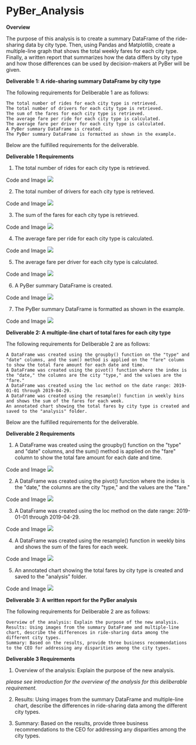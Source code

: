 # PyBer_Analysis


**Overview**

The purpose of this analysis is to create a summary DataFrame of the ride-sharing data by city type. Then, using Pandas and Matplotlib, create a multiple-line graph that shows the total weekly fares for each city type. Finally, a written report that summarizes how the data differs by city type and how those differences can be used by decision-makers at PyBer will be given.

**Deliverable 1: A ride-sharing summary DataFrame by city type**

The following requirements for Deliberable 1 are as follows:

    The total number of rides for each city type is retrieved.
    The total number of drivers for each city type is retrieved.
    The sum of the fares for each city type is retrieved.
    The average fare per ride for each city type is calculated.
    The average fare per driver for each city type is calculated.
    A PyBer summary DataFrame is created.
    The PyBer summary DataFrame is formatted as shown in the example.

Below are the fulfilled requirements for the deliverable. 

**Deliverable 1 Requirements**

1. The total number of rides for each city type is retrieved.

Code and Image
![](Resources/Photo1.png)

2. The total number of drivers for each city type is retrieved. 

Code and Image
![](Resources/Photo2.png)

3. The sum of the fares for each city type is retrieved. 

Code and Image
![](Resources/Photo3.png)

4. The average fare per ride for each city type is calculated. 

Code and Image
![](Resources/Photo4.png)

5. The average fare per driver for each city type is calculated. 

Code and Image
![](Resources/Photo5.png)

6. A PyBer summary DataFrame is created. 

Code and Image
![](Resources/Photo6.png)

7. The PyBer summary DataFrame is formatted as shown in the example.

Code and Image
![](Resources/Photo7.png)


**Deliverable 2: A multiple-line chart of total fares for each city type**

The following requirements for Deliberable 2 are as follows:

    A DataFrame was created using the groupby() function on the "type" and "date" columns, and the sum() method is applied on the "fare" column to show the total fare amount for each date and time.
    A DataFrame was created using the pivot() function where the index is the "date," the columns are the city "type," and the values are the "fare."
    A DataFrame was created using the loc method on the date range: 2019-01-01 through 2019-04-29.
    A DataFrame was created using the resample() function in weekly bins and shows the sum of the fares for each week.
    An annotated chart showing the total fares by city type is created and saved to the "analysis" folder.

Below are the fulfilled requirements for the deliverable. 

**Deliverable 2 Requirements**

1. A DataFrame was created using the groupby() function on the "type" and "date" columns, and the sum() method is applied on the "fare" column to show the total fare amount for each date and time. 

Code and Image
![](Resources/Photo1_1.png)

2. A DataFrame was created using the pivot() function where the index is the "date," the columns are the city "type," and the values are the "fare." 

Code and Image
![](Resources/Photo2_1.png)

3. A DataFrame was created using the loc method on the date range: 2019-01-01 through 2019-04-29. 

Code and Image
![](Resources/Photo3_1.png)

4. A DataFrame was created using the resample() function in weekly bins and shows the sum of the fares for each week. 

Code and Image
![](Resources/Photo4_1.png)

5. An annotated chart showing the total fares by city type is created and saved to the "analysis" folder. 

Code and Image
![](Resources/Photo5_1.png)

**Deliverable 3: A written report for the PyBer analysis**

The following requirements for Deliberable 2 are as follows:

    Overview of the analysis: Explain the purpose of the new analysis.
    Results: Using images from the summary DataFrame and multiple-line chart, describe the differences in ride-sharing data among the different city types.
    Summary: Based on the results, provide three business recommendations to the CEO for addressing any disparities among the city types.

**Deliverable 3 Requirements**

1. Overview of the analysis: Explain the purpose of the new analysis.

*please see introduction for the overview of the analysis for this deliberable requirement.*

2. Results: Using images from the summary DataFrame and multiple-line chart, describe the differences in ride-sharing data among the different city types.


3. Summary: Based on the results, provide three business recommendations to the CEO for addressing any disparities among the city types.


